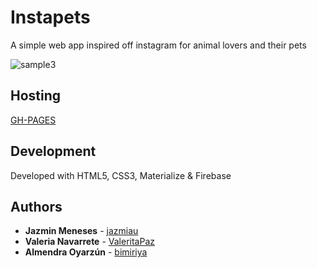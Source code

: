 # Instapets
A simple web app inspired off instagram for animal lovers and their pets

![sample3](https://user-images.githubusercontent.com/32300763/38247566-2a9aac74-371c-11e8-8072-f4ccf1702103.png)

## Hosting

[GH-PAGES](https://bimiriya.github.io/instapets)

## Development

Developed with HTML5, CSS3, Materialize & Firebase

## Authors

* **Jazmin Meneses** - [jazmiau](https://github.com/jazmiau)
* **Valeria Navarrete** - [ValeritaPaz](https://github.com/ValeritaPaz)
* **Almendra Oyarzún** - [bimiriya](https://github.com/bimiriya)
